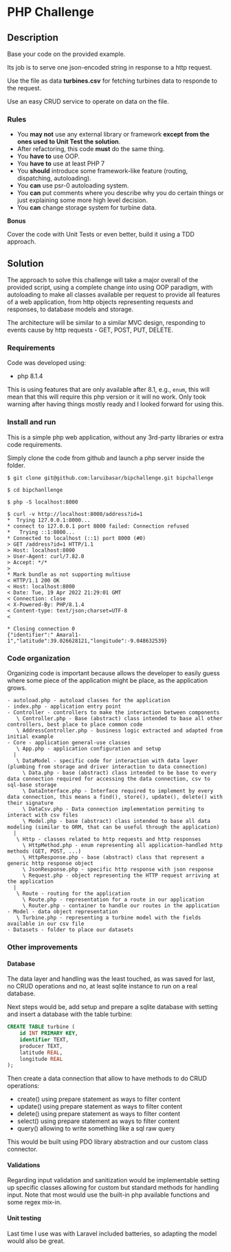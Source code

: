 # PHP Challenge

## Description

Base your code on the provided example.

Its job is to serve one json-encoded string in response to a http request. 

Use the file as data __turbines.csv__ for fetching turbines data to responde
to the request.

Use an easy CRUD service to operate on data on the file.

### Rules

* You __may not__ use any external library or framework
 __except from the ones used to Unit Test the solution__.
* After refactoring, this code __must__ do the same thing.
* You __have to__ use OOP.
* You __have to__ use at least PHP 7
* You __should__ introduce some framework-like feature (routing, dispatching, autoloading).
* You __can__ use psr-0 autoloading system.
* You __can__ put comments where you describe why you do certain things or just explaining some more high level decision.
* You __can__ change storage system for turbine data.

**Bonus**

Cover the code with Unit Tests or even better, build it using a TDD approach.

## Solution

The approach to solve this challenge will take a major overall of the
provided script, using a complete change into using OOP paradigm, with
autoloading to make all classes available per request to provide all features of
a web application, from http objects representing requests and responses,
to database models and storage.

The architecture will be similar to a similar MVC design, responding to
events cause by http requests - GET, POST, PUT, DELETE.

### Requirements

Code was developed using:
- php 8.1.4

This is using features that are only available after 8.1, e.g., `enum`, this will mean
that this will require this php version or it will no work. Only took warning after having
things mostly ready and I looked forward for using this.

### Install and run

This is a simple php web application, without any 3rd-party libraries or extra code requirements.

Simply clone the code from github and launch a php server inside the folder.

```
$ git clone git@github.com:laruibasar/bipchallenge.git bipchallenge

$ cd bipchanllenge

$ php -S localhost:8000

$ curl -v http://localhost:8000/address?id=1
*  Trying 127.0.0.1:8000...
* connect to 127.0.0.1 port 8000 failed: Connection refused
*   Trying ::1:8000...
* Connected to localhost (::1) port 8000 (#0)
> GET /address?id=1 HTTP/1.1
> Host: localhost:8000
> User-Agent: curl/7.82.0
> Accept: */*
>
* Mark bundle as not supporting multiuse
< HTTP/1.1 200 OK
< Host: localhost:8000
< Date: Tue, 19 Apr 2022 21:29:01 GMT
< Connection: close
< X-Powered-By: PHP/8.1.4
< Content-type: text/json;charset=UTF-8
<

* Closing connection 0
{"identifier":" Amaral1-1","latitude":39.026628121,"longitude":-9.048632539}
```

### Code organization

Organizing code is important because allows the developer to easily guess
where some piece of the application might be place, as the application
grows.

```
- autoload.php - autoload classes for the application 
- index.php - application entry point
- Controller - controllers to make the interaction between components
   \ Controller.php - Base (abstract) class intended to base all other controllers, best place to place common code
   \ AddressController.php - business logic extracted and adapted from initial example
- Core - application general-use classes 
   \ App.php - application configuration and setup
  |
   \ DataModel - specific code for interaction with data layer (plumbing from storage and driver interaction to data connection)
     \ Data.php - base (abstract) class intended to be base to every data connection required for accessing the data connection, csv to sql-base storage
     \ DataInterface.php - Interface required to implement by every data connection, this means a find(), store(), update(), delete() with their signature
     \ DataCsv.php - Data connection implementation permiting to interact with csv files
     \ Model.php - base (abstract) class intended to base all data modeling (similar to ORM, that can be useful through the application)
  |
   \ Http - classes related to http requests and http responses
     \ HttpMethod.php - enum representing all application-handled http methods (GET, POST, ...)
     \ HttpResponse.php - base (abstract) class that represent a generic http response object
     \ JsonResponse.php - specific http response with json response
     \ Request.php - object representing the HTTP request arriving at the application
  |
   \ Route - routing for the application
     \ Route.php - representation for a route in our application
     \ Router.php - container to handle our routes in the application
- Model - data object representation 
   \ Turbine.php - representing a turbine model with the fields available in our csv file
- Datasets - folder to place our datasets

```

### Other improvements


#### Database 

The data layer and handling was the least touched, as was saved for last, no CRUD operations and no, at least sqlite
instance to run on a real database.

Next steps would be, add setup and prepare a sqlite database with setting and insert a database
with the table turbine:

```sql
CREATE TABLE turbine (
    id INT PRIMARY KEY,
    identifier TEXT,
    producer TEXT,
    latitude REAL,
    longitude REAL
);
```

Then create a data connection that allow to have methods to do CRUD operations:
- create() using prepare statement as ways to filter content
- update() using prepare statement as ways to filter content
- delete() using prepare statement as ways to filter content
- select() using prepare statement as ways to filter content
- query() allowing to write something like a sql raw query

This would be built using PDO library abstraction and our custom class connector.

#### Validations

Regarding input validation and sanitization would be implementable setting up specific classes
allowing for custom but standard methods for handling input. Note that most would use the 
built-in php available functions and some regex mix-in.

#### Unit testing

Last time I use was with Laravel included batteries, so adapting the model would also be great.